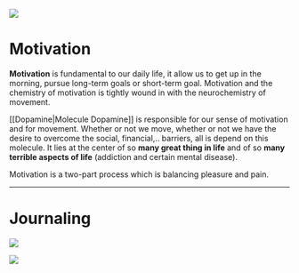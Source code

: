 
![](https://www.youtube.com/watch?v=3uLDin9A9pc)

# Motivation

**Motivation** is fundamental to our daily life, it allow us to get up in the morning, pursue long-term goals or short-term goal. Motivation and the chemistry of motivation is tightly wound in with the neurochemistry of movement.

[[Dopamine|Molecule Dopamine]] is responsible for our sense of motivation and for movement. Whether or not we move, whether or not we have the desire to overcome the social, financial,.. barriers, all is depend on this molecule.
It lies at the center of so **many great thing in life** and of so **many terrible aspects of life** (addiction and certain mental disease).  

Motivation is a two-part process which is balancing pleasure and pain.

___
# Journaling


![](https://www.youtube.com/watch?v=FNJO1pZV-I8)

![](https://www.youtube.com/watch?v=u-XDOnSSUzI)